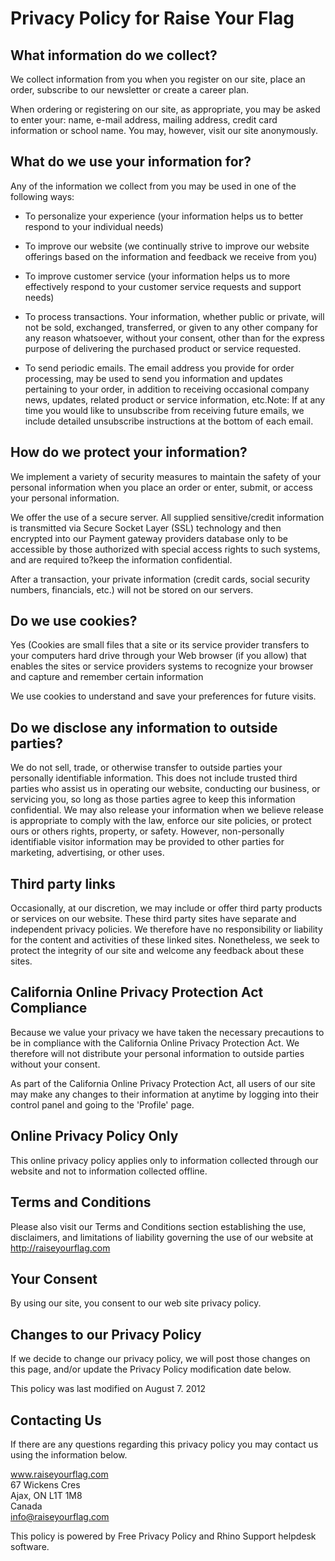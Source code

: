 # Privacy Policy for Raise Your Flag
## What information do we collect? 

We collect information from you when you register on our site, place an order, subscribe to our newsletter or create a career plan. 

When ordering or registering on our site, as appropriate, you may be asked to enter your: name, e-mail address, mailing address, credit card information or school name. You may, however, visit our site anonymously.

## What do we use your information for? 

Any of the information we collect from you may be used in one of the following ways: 

* To personalize your experience (your information helps us to better respond to your individual needs)

* To improve our website (we continually strive to improve our website offerings based on the information and feedback we receive from you)

* To improve customer service (your information helps us to more effectively respond to your customer service requests and support needs)

* To process transactions. Your information, whether public or private, will not be sold, exchanged, transferred, or given to any other company for any reason whatsoever, without your consent, other than for the express purpose of delivering the purchased product or service requested.
* To send periodic emails. The email address you provide for order processing, may be used to send you information and updates pertaining to your order, in addition to receiving occasional company news, updates, related product or service information, etc.Note: If at any time you would like to unsubscribe from receiving future emails, we include detailed unsubscribe instructions at the bottom of each email.

## How do we protect your information? 

We implement a variety of security measures to maintain the safety of your personal information when you place an order or enter, submit, or access your personal information. 

We offer the use of a secure server. All supplied sensitive/credit information is transmitted via Secure Socket Layer (SSL) technology and then encrypted into our Payment gateway providers database only to be accessible by those authorized with special access rights to such systems, and are required to?keep the information confidential.

After a transaction, your private information (credit cards, social security numbers, financials, etc.) will not be stored on our servers.

## Do we use cookies? 

Yes (Cookies are small files that a site or its service provider transfers to your computers hard drive through your Web browser (if you allow) that enables the sites or service providers systems to recognize your browser and capture and remember certain information

We use cookies to understand and save your preferences for future visits.

## Do we disclose any information to outside parties? 

We do not sell, trade, or otherwise transfer to outside parties your personally identifiable information. This does not include trusted third parties who assist us in operating our website, conducting our business, or servicing you, so long as those parties agree to keep this information confidential. We may also release your information when we believe release is appropriate to comply with the law, enforce our site policies, or protect ours or others rights, property, or safety. However, non-personally identifiable visitor information may be provided to other parties for marketing, advertising, or other uses.

## Third party links 

Occasionally, at our discretion, we may include or offer third party products or services on our website. These third party sites have separate and independent privacy policies. We therefore have no responsibility or liability for the content and activities of these linked sites. Nonetheless, we seek to protect the integrity of our site and welcome any feedback about these sites.

## California Online Privacy Protection Act Compliance

Because we value your privacy we have taken the necessary precautions to be in compliance with the California Online Privacy Protection Act. We therefore will not distribute your personal information to outside parties without your consent.

As part of the California Online Privacy Protection Act, all users of our site may make any changes to their information at anytime by logging into their control panel and going to the 'Profile' page.

## Online Privacy Policy Only 

This online privacy policy applies only to information collected through our website and not to information collected offline.

## Terms and Conditions 

Please also visit our Terms and Conditions section establishing the use, disclaimers, and limitations of liability governing the use of our website at http://raiseyourflag.com

## Your Consent 

By using our site, you consent to our web site privacy policy.

## Changes to our Privacy Policy 

If we decide to change our privacy policy, we will post those changes on this page, and/or update the Privacy Policy modification date below. 

This policy was last modified on August 7. 2012

## Contacting Us 

If there are any questions regarding this privacy policy you may contact us using the information below. 

www.raiseyourflag.com <br/>
67 Wickens Cres<br/>
Ajax, ON L1T 1M8<br/>
Canada<br/>
info@raiseyourflag.com

This policy is powered by Free Privacy Policy and Rhino Support helpdesk software.
